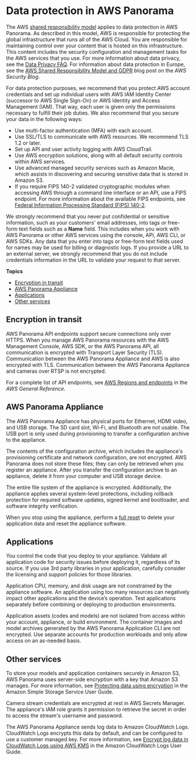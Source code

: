 # Data protection in AWS Panorama<a name="security-dataprotection"></a>

The AWS [shared responsibility model](http://aws.amazon.com/compliance/shared-responsibility-model/) applies to data protection in AWS Panorama\. As described in this model, AWS is responsible for protecting the global infrastructure that runs all of the AWS Cloud\. You are responsible for maintaining control over your content that is hosted on this infrastructure\. This content includes the security configuration and management tasks for the AWS services that you use\. For more information about data privacy, see the [Data Privacy FAQ](http://aws.amazon.com/compliance/data-privacy-faq)\. For information about data protection in Europe, see the [AWS Shared Responsibility Model and GDPR](http://aws.amazon.com/blogs/security/the-aws-shared-responsibility-model-and-gdpr/) blog post on the *AWS Security Blog*\.

For data protection purposes, we recommend that you protect AWS account credentials and set up individual users with AWS IAM Identity Center \(successor to AWS Single Sign\-On\) or AWS Identity and Access Management \(IAM\)\. That way, each user is given only the permissions necessary to fulfill their job duties\. We also recommend that you secure your data in the following ways:
+ Use multi\-factor authentication \(MFA\) with each account\.
+ Use SSL/TLS to communicate with AWS resources\. We recommend TLS 1\.2 or later\.
+ Set up API and user activity logging with AWS CloudTrail\.
+ Use AWS encryption solutions, along with all default security controls within AWS services\.
+ Use advanced managed security services such as Amazon Macie, which assists in discovering and securing sensitive data that is stored in Amazon S3\.
+ If you require FIPS 140\-2 validated cryptographic modules when accessing AWS through a command line interface or an API, use a FIPS endpoint\. For more information about the available FIPS endpoints, see [Federal Information Processing Standard \(FIPS\) 140\-2](http://aws.amazon.com/compliance/fips/)\.

We strongly recommend that you never put confidential or sensitive information, such as your customers' email addresses, into tags or free\-form text fields such as a **Name** field\. This includes when you work with AWS Panorama or other AWS services using the console, API, AWS CLI, or AWS SDKs\. Any data that you enter into tags or free\-form text fields used for names may be used for billing or diagnostic logs\. If you provide a URL to an external server, we strongly recommend that you do not include credentials information in the URL to validate your request to that server\.

**Topics**
+ [Encryption in transit](#security-privacy-intransit)
+ [AWS Panorama Appliance](#security-privacy-atrest)
+ [Applications](#security-privacy-applications)
+ [Other services](#security-privacy-services)

## Encryption in transit<a name="security-privacy-intransit"></a>

AWS Panorama API endpoints support secure connections only over HTTPS\. When you manage AWS Panorama resources with the AWS Management Console, AWS SDK, or the AWS Panorama API, all communication is encrypted with Transport Layer Security \(TLS\)\. Communication between the AWS Panorama Appliance and AWS is also encrypted with TLS\. Communication between the AWS Panorama Appliance and cameras over RTSP is not encrypted\.

For a complete list of API endpoints, see [AWS Regions and endpoints](https://docs.aws.amazon.com/general/latest/gr/rande.html) in the *AWS General Reference*\.

## AWS Panorama Appliance<a name="security-privacy-atrest"></a>

The AWS Panorama Appliance has physical ports for Ethernet, HDMI video, and USB storage\. The SD card slot, Wi\-Fi, and Bluetooth are not usable\. The USB port is only used during provisioning to transfer a configuration archive to the appliance\.

The contents of the configuration archive, which includes the appliance's provisioning certificate and network configuration, are not encrypted\. AWS Panorama does not store these files; they can only be retrieved when you register an appliance\. After you transfer the configuration archive to an appliance, delete it from your computer and USB storage device\.

The entire file system of the appliance is encrypted\. Additionally, the appliance applies several system\-level protections, including rollback protection for required software updates, signed kernel and bootloader, and software integrity verification\.

When you stop using the appliance, perform a [full reset](appliance-buttons.md#appliance-buttons-reset) to delete your application data and reset the appliance software\.

## Applications<a name="security-privacy-applications"></a>

You control the code that you deploy to your appliance\. Validate all application code for security issues before deploying it, regardless of its source\. If you use 3rd party libraries in your application, carefully consider the licensing and support policies for those libraries\.

Application CPU, memory, and disk usage are not constrained by the appliance software\. An application using too many resources can negatively impact other applications and the device’s operation\. Test applications separately before combining or deploying to production environments\.

Application assets \(codes and models\) are not isolated from access within your account, appliance, or build environment\. The container images and model archives generated by the AWS Panorama Application CLI are not encrypted\. Use separate accounts for production workloads and only allow access on an as\-needed basis\.

## Other services<a name="security-privacy-services"></a>



To store your models and application containers securely in Amazon S3, AWS Panorama uses server\-side encryption with a key that Amazon S3 manages\. For more information, see [Protecting data using encryption](https://docs.aws.amazon.com/AmazonS3/latest/dev/UsingEncryption.html) in the Amazon Simple Storage Service User Guide\.

Camera stream credentials are encrypted at rest in AWS Secrets Manager\. The appliance's IAM role grants it permission to retrieve the secret in order to access the stream's username and password\.

The AWS Panorama Appliance sends log data to Amazon CloudWatch Logs\. CloudWatch Logs encrypts this data by default, and can be configured to use a customer managed key\. For more information, see [Encrypt log data in CloudWatch Logs using AWS KMS](https://docs.aws.amazon.com/AmazonCloudWatch/latest/logs/encrypt-log-data-kms.html) in the Amazon CloudWatch Logs User Guide\.